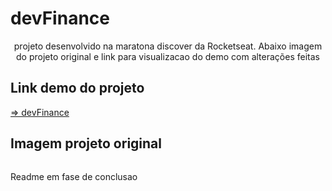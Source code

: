 # devFinance
<p align="center">projeto desenvolvido na maratona discover da Rocketseat. Abaixo imagem do projeto original e link para visualizacao do demo com alterações feitas</p>
<h2> Link demo do projeto </h2>

<a href="https://devfinance-eosin.vercel.app/?#"> => devFinance</a>

## Imagem projeto original
<img src=""/>
<p>Readme em fase de conclusao</p>
